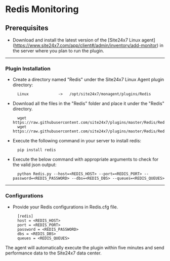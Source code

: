 # Redis Monitoring
                                                                                              
## Prerequisites

- Download and install the latest version of the [Site24x7 Linux agent] (https://www.site24x7.com/app/client#/admin/inventory/add-monitor) in the server where you plan to run the plugin. 
---

### Plugin Installation  

- Create a directory named "Redis" under the Site24x7 Linux Agent plugin directory: 

		Linux             ->   /opt/site24x7/monagent/plugins/Redis
      
- Download all the files in the "Redis" folder and place it under the "Redis" directory.

		wget https://raw.githubusercontent.com/site24x7/plugins/master/Redis/Redis.py
		wget https://raw.githubusercontent.com/site24x7/plugins/master/Redis/Redis.cfg

- Execute the following command in your server to install redis: 

		pip install redis

- Execute the below command with appropriate arguments to check for the valid json output:

		python Redis.py --host=<REDIS_HOST> --port=<REDIS_PORT> --password=<REDIS_PASSWORD> --dbs=<REDIS_DBS> --queues=<REDIS_QUEUES>


---

### Configurations

- Provide your Redis configurations in Redis.cfg file.

		[redis]
		host = <REDIS_HOST>
		port = <REDIS_PORT>
		password = <REDIS_PASSWORD>
		dbs = <REDIS_DBS>
		queues = <REDIS_QUEUES>
		
The agent will automatically execute the plugin within five minutes and send performance data to the Site24x7 data center.

